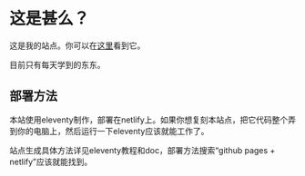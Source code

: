 # 这是甚么？

这是我的站点。你可以在[这里](https://potatonotes.netlify.app)看到它。

目前只有每天学到的东东。

## 部署方法

本站使用eleventy制作，部署在netlify上。如果你想复刻本站点，把它代码整个弄到你的电脑上，然后运行一下eleventy应该就能工作了。

站点生成具体方法详见eleventy教程和doc，部署方法搜索“github pages + netlify”应该就能找到。

